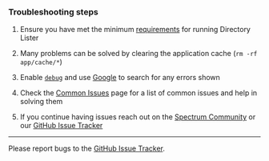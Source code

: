### Troubleshooting steps

  1. Ensure you have met the minimum [requirements](https://github.com/DirectoryLister/DirectoryLister/wiki/Installation#requirements) for running Directory Lister

  2. Many problems can be solved by clearing the application cache (`rm -rf app/cache/*`)

  3. Enable [`debug`](https://github.com/DirectoryLister/DirectoryLister/wiki/Config-Reference#debug) and use [Google](https://www.google.com) to search for any errors shown

  4. Check the [Common Issues](https://github.com/DirectoryLister/DirectoryLister/wiki/Common-Issues) page for a list of common issues and help in solving them

  5. If you continue having issues reach out on the [Spectrum Community](https://spectrum.chat/directory-lister) or our [GitHub Issue Tracker](https://github.com/DirectoryLister/DirectoryLister/issues)

---

Please report bugs to the [GitHub Issue Tracker](https://github.com/DirectoryLister/DirectoryLister/issues).
